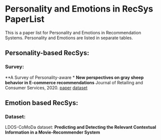 # Personality and Emotions in RecSys PaperList
This is a paper list for Personality and Emotions in Recommendation Systems. Personality and Emotions are listed in separate tables.
## Personality-based RecSys:
### Survey:
**A Survey of Personality-aware *
**New perspectives on gray sheep behavior in E-commerce recommendations** Journal of Retailing and Consumer Services, 2020. [paper](https://www.aclweb.org/anthology/D19-1172.pdf) [dataset](https://github.com/msra-nlc/MSParS_V2.0)


## Emotion based RecSys:
### Dataset:
LDOS-CoMoDa dataset: 
**Predicting and Detecting the Relevant Contextual Information in a Movie-Recommender System**




   
 
